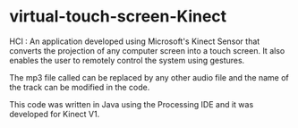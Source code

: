 # virtual-touch-screen-Kinect
HCI : An application developed using Microsoft's Kinect Sensor that converts the projection of any computer screen into a touch screen. It also enables the user to remotely control the system using gestures.

The mp3 file called can be replaced by any other audio file and the name of the track can be modified in the code.

This code was written in Java using the Processing IDE and it was developed for Kinect V1.

